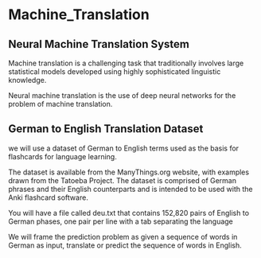 # Machine_Translation

## Neural Machine Translation System

Machine translation is a challenging task that traditionally involves large statistical models developed using highly sophisticated linguistic knowledge.

Neural machine translation is the use of deep neural networks for the problem of machine translation.

## German to English Translation Dataset

we will use a dataset of German to English terms used as the basis for flashcards for language learning.

The dataset is available from the ManyThings.org website, with examples drawn from the Tatoeba Project. The dataset is comprised of German phrases and their English counterparts and is intended to be used with the Anki flashcard software.

You will have a file called deu.txt that contains 152,820 pairs of English to German phases, one pair per line with a tab separating the language

We will frame the prediction problem as given a sequence of words in German as input, translate or predict the sequence of words in English.
